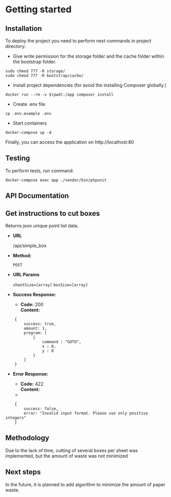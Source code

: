 # Getting started

## Installation

To deploy the project you need to perform next commands in project directory:

- Give write permission for the storage folder and the cache folder within the bootstrap folder.
```
sudo chmod 777 -R storage/
sudo chmod 777 -R bootstrap/cache/
```
- Install project dependencies (for avoid the installing Composer globally.)
```
docker run --rm -v $(pwd):/app composer install
```
- Create .env file
```
cp .env.example .env
```
- Start containers
```
docker-compose up -d
```
Finally, you can access the application on http://localhost:80

## Testing
To perform tests, run command:
```
docker-compose exec app ./vendor/bin/phpunit
```

## API Documentation

**Get instructions to cut boxes**
----
Returns json unique point list data.

* **URL**

  /api/simple_box

* **Method:**

  `POST`

*  **URL Params**

   `sheetSize=[array]`
   `boxSize=[array]`

* **Success Response:**

    * **Code:** 200 <br />
      **Content:**
```
    {
        success: true,
        amount: 1,
        program: [
            { 
                command : "GOTO", 
                x : 0, 
                y : 0
            }
        ]
    }
```

* **Error Response:**

    * **Code:** 422 <br />
      **Content:** 
    * 
```
    {
        success: false,
        error: "Invalid input format. Please use only positive integers"
    }
```

## Methodology

Due to the lack of time, cutting of several boxes per sheet was implemented, but the amount of waste was not minimized

## Next steps

In the future, it is planned to add algorithm to minimize the amount of paper waste.
